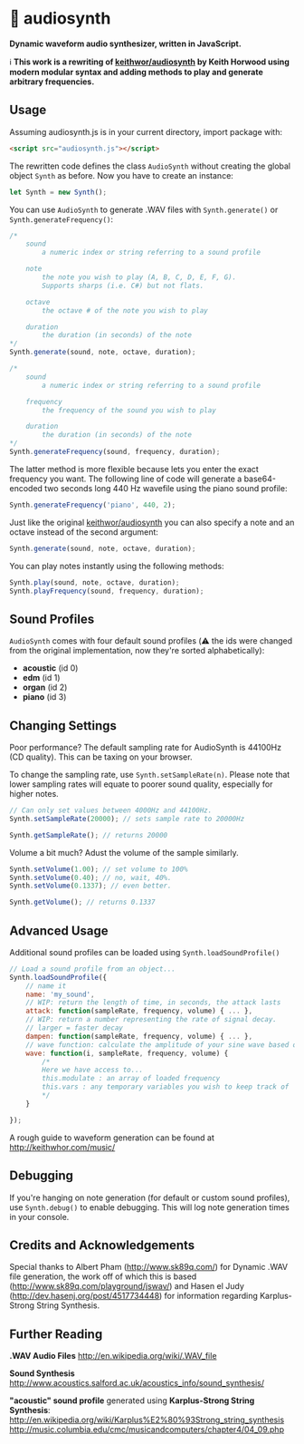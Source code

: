 # 🎹 audiosynth
__Dynamic waveform audio synthesizer, written in JavaScript.__

ℹ️ __This work is a rewriting of [keithwor/audiosynth](https://github.com/keithwhor/audiosynth) by Keith Horwood using modern modular syntax and adding methods to play and generate arbitrary frequencies.__

## Usage
Assuming audiosynth.js is in your current directory, import package with:

```html
<script src="audiosynth.js"></script>
```

The rewritten code defines the class `AudioSynth` without creating the global object `Synth` as before. Now you have to create an instance:

```javascript
let Synth = new Synth();
```

You can use `AudioSynth` to generate .WAV files with `Synth.generate()` or `Synth.generateFrequency()`:

```javascript
/*
	sound
		a numeric index or string referring to a sound profile

	note
		the note you wish to play (A, B, C, D, E, F, G).
		Supports sharps (i.e. C#) but not flats.

	octave
		the octave # of the note you wish to play

	duration
		the duration (in seconds) of the note
*/
Synth.generate(sound, note, octave, duration);

/*
	sound
		a numeric index or string referring to a sound profile

	frequency
		the frequency of the sound you wish to play

	duration
		the duration (in seconds) of the note
*/
Synth.generateFrequency(sound, frequency, duration);
```

The latter method is more flexible because lets you enter the exact frequency you want. The following line of code will generate a base64-encoded two seconds long 440 Hz wavefile using the piano sound profile:

```javascript
Synth.generateFrequency('piano', 440, 2);
```

Just like the original [keithwor/audiosynth](https://github.com/keithwhor/audiosynth) you can also specify a note and an octave instead of the second argument:

```javascript
Synth.generate(sound, note, octave, duration);
```

You can play notes instantly using the following methods:

```javascript
Synth.play(sound, note, octave, duration);
Synth.playFrequency(sound, frequency, duration);
```

## Sound Profiles
`AudioSynth` comes with four default sound profiles (⚠️ the ids were changed from the original implementation, now they're sorted alphabetically):

- __acoustic__ (id 0)
- __edm__ (id 1)
- __organ__ (id 2)
- __piano__ (id 3)

## Changing Settings
Poor performance? The default sampling rate for AudioSynth is 44100Hz (CD quality). This can be taxing on your browser.

To change the sampling rate, use `Synth.setSampleRate(n)`. Please note that lower sampling rates will equate to poorer sound quality, especially for higher notes.

```javascript
// Can only set values between 4000Hz and 44100Hz.
Synth.setSampleRate(20000); // sets sample rate to 20000Hz

Synth.getSampleRate(); // returns 20000
```

Volume a bit much? Adust the volume of the sample similarly.

```javascript
Synth.setVolume(1.00); // set volume to 100%
Synth.setVolume(0.40); // no, wait, 40%.
Synth.setVolume(0.1337); // even better.

Synth.getVolume(); // returns 0.1337
```

## Advanced Usage
Additional sound profiles can be loaded using `Synth.loadSoundProfile()`

```javascript
// Load a sound profile from an object...
Synth.loadSoundProfile({
	// name it
	name: 'my_sound',
	// WIP: return the length of time, in seconds, the attack lasts
	attack: function(sampleRate, frequency, volume) { ... },
	// WIP: return a number representing the rate of signal decay.
	// larger = faster decay
	dampen: function(sampleRate, frequency, volume) { ... },
	// wave function: calculate the amplitude of your sine wave based on i (index)
	wave: function(i, sampleRate, frequency, volume) {
		/*
		Here we have access to...
		this.modulate : an array of loaded frequency
		this.vars : any temporary variables you wish to keep track of
		*/
	}

});
```

A rough guide to waveform generation can be found at http://keithwhor.com/music/

## Debugging

If you're hanging on note generation (for default or custom sound profiles), use `Synth.debug()` to enable debugging.
This will log note generation times in your console.

## Credits and Acknowledgements
Special thanks to Albert Pham (http://www.sk89q.com/) for Dynamic .WAV file generation, the work off of which this is based (http://www.sk89q.com/playground/jswav/) and Hasen el Judy (http://dev.hasenj.org/post/4517734448) for information regarding Karplus-Strong String Synthesis.


## Further Reading
__.WAV Audio Files__
http://en.wikipedia.org/wiki/.WAV_file


__Sound Synthesis__
http://www.acoustics.salford.ac.uk/acoustics_info/sound_synthesis/


__"acoustic" sound profile__ generated using __Karplus-Strong String Synthesis__:
http://en.wikipedia.org/wiki/Karplus%E2%80%93Strong_string_synthesis
http://music.columbia.edu/cmc/musicandcomputers/chapter4/04_09.php
